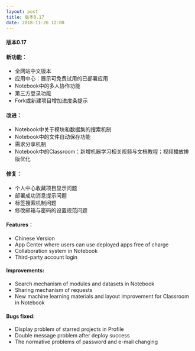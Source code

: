 ```yaml
---
layout: post
title: 版本0.17
date: 2018-11-26 12:00
---
```

#### 版本0.17
#### 新功能：
- 全网站中文版本
- 应用中心：展示可免费试用的已部署应用
- Notebook中的多人协作功能
- 第三方登录功能
- Fork或新建项目增加进度条提示

#### 改进：
- Notebook中关于模块和数据集的搜索机制
- Notebook中的文件自动保存功能
- 需求分享机制
- Notebook中的Classroom：新增机器学习相关视频与文档教程；视频播放排版优化

#### 修复：
- 个人中心收藏项目显示问题
- 部署成功消息提示问题
- 标签搜索机制问题
- 修改邮箱与密码的设置规范问题

#### Features：
- Chinese Version
- App Center where users can use deployed apps free of charge
- Collaboration system in Notebook
- Third-party account login

#### Improvements:
- Search mechanism of modules and datasets in Notebook
- Sharing mechanism of requests
- New machine learning materials and layout improvement for Classroom in Notebook

#### Bugs fixed:
- Display problem of starred projects in Profile
- Double message problem after deploy success
- The normative problems of password and e-mail changing
